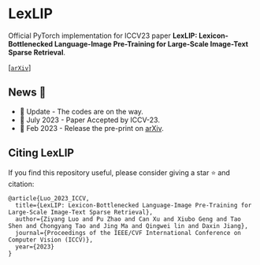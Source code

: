 # LexLIP

Official PyTorch implementation for ICCV23 paper **LexLIP: Lexicon-Bottlenecked Language-Image Pre-Training for Large-Scale Image-Text Sparse Retrieval**.

[[`arXiv`](https://arxiv.org/abs/2302.02908)]

## News :tada:
- 📣 Update - The codes are on the way.
- 📣 July 2023 - Paper Accepted by ICCV-23.
- 📣 Feb 2023 - Release the pre-print on [arXiv](https://arxiv.org/abs/2305.04757).

## Citing LexLIP
If you find this repository useful, please consider giving a star :star: and citation:
```
@article{Luo_2023_ICCV,
  title={LexLIP: Lexicon-Bottlenecked Language-Image Pre-Training for Large-Scale Image-Text Sparse Retrieval},
  author={Ziyang Luo and Pu Zhao and Can Xu and Xiubo Geng and Tao Shen and Chongyang Tao and Jing Ma and Qingwei lin and Daxin Jiang},
  journal={Proceedings of the IEEE/CVF International Conference on Computer Vision (ICCV)},
  year={2023}
}
```
